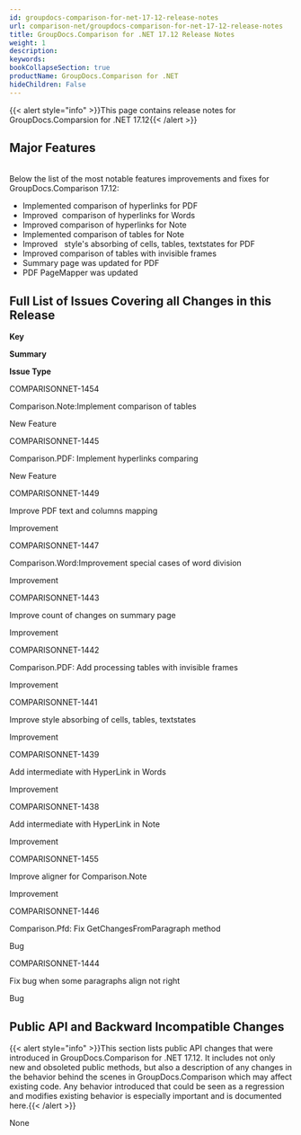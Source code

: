 ```yaml
---
id: groupdocs-comparison-for-net-17-12-release-notes
url: comparison-net/groupdocs-comparison-for-net-17-12-release-notes
title: GroupDocs.Comparison for .NET 17.12 Release Notes
weight: 1
description: 
keywords: 
bookCollapseSection: true
productName: GroupDocs.Comparison for .NET
hideChildren: False
---
```

{{< alert style="info" >}}This page contains release notes for GroupDocs.Comparsion for .NET 17.12{{< /alert >}}

## Major Features

   
Below the list of the most notable features improvements and fixes for GroupDocs.Comparison 17.12:

*   Implemented comparison of hyperlinks for PDF
*   Improved  comparison of hyperlinks for Words
*   Improved comparison of hyperlinks for Note
*   Implemented comparison of tables for Note
*   Improved   style's absorbing of cells, tables, textstates for PDF
*   Improved comparison of tables with invisible frames
*   Summary page was updated for PDF
*   PDF PageMapper was updated

## Full List of Issues Covering all Changes in this Release

**Key**

**Summary**

**Issue Type**

COMPARISONNET-1454

Comparison.Note:Implement comparison of tables

New Feature

COMPARISONNET-1445

Comparison.PDF: Implement hyperlinks comparing

New Feature

COMPARISONNET-1449

Improve PDF text and columns mapping

Improvement

COMPARISONNET-1447

Comparison.Word:Improvement special cases of word division

Improvement

COMPARISONNET-1443

Improve count of changes on summary page

Improvement

COMPARISONNET-1442

Comparison.PDF: Add processing tables with invisible frames

Improvement

COMPARISONNET-1441

Improve style absorbing of cells, tables, textstates

Improvement

COMPARISONNET-1439

Add intermediate with HyperLink in Words

Improvement

COMPARISONNET-1438

Add intermediate with HyperLink in Note

Improvement

COMPARISONNET-1455

Improve aligner for Comparison.Note

Improvement

COMPARISONNET-1446

Comparison.Pfd: Fix GetChangesFromParagraph method

Bug

COMPARISONNET-1444

Fix bug when some paragraphs align not right

Bug

## Public API and Backward Incompatible Changes

{{< alert style="info" >}}This section lists public API changes that were introduced in GroupDocs.Comparison for .NET 17.12. It includes not only new and obsoleted public methods, but also a description of any changes in the behavior behind the scenes in GroupDocs.Comparison which may affect existing code. Any behavior introduced that could be seen as a regression and modifies existing behavior is especially important and is documented here.{{< /alert >}}

None
